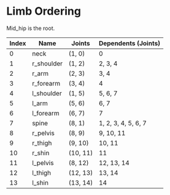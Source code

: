 # Limb Ordering

Mid_hip is the root.

| Index | Name       | Joints   | Dependents (Joints) |
| ----- | ---------- | -------- | ------------------- |
| 0     | neck       | (1, 0)   | 0                   |
| 1     | r_shoulder | (1, 2)   | 2, 3, 4             |
| 2     | r_arm      | (2, 3)   | 3, 4                |
| 3     | r_forearm  | (3, 4)   | 4                   |
| 4     | l_shoulder | (1, 5)   | 5, 6, 7             |
| 5     | l_arm      | (5, 6)   | 6, 7                |
| 6     | l_forearm  | (6, 7)   | 7                   |
| 7     | spine      | (8, 1)   | 1, 2, 3, 4, 5, 6, 7 |
| 8     | r_pelvis   | (8, 9)   | 9, 10, 11           |
| 9     | r_thigh    | (9, 10)  | 10, 11              |
| 10    | r_shin     | (10, 11) | 11                  |
| 11    | l_pelvis   | (8, 12)  | 12, 13, 14          |
| 12    | l_thigh    | (12, 13) | 13, 14              |
| 13    | l_shin     | (13, 14) | 14                  |

